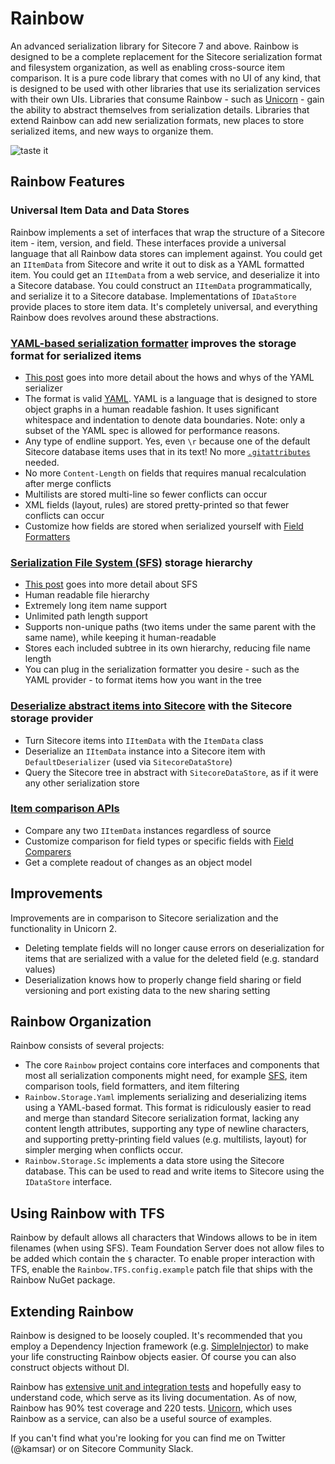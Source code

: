 # Rainbow

An advanced serialization library for Sitecore 7 and above. Rainbow is designed to be a complete replacement for the Sitecore serialization format and filesystem organization, as well as enabling cross-source item comparison. It is a pure code library that comes with no UI of any kind, that is designed to be used with other libraries that use its serialization services with their own UIs. Libraries that consume Rainbow - such as [Unicorn](https://github.com/SitecoreUnicorn/Unicorn) - gain the ability to abstract themselves from serialization details. Libraries that extend Rainbow can add new serialization formats, new places to store serialized items, and new ways to organize them.

![taste it](https://kamsar.net/nuget/rainbow/logo.png)

## Rainbow Features

### Universal Item Data and Data Stores

Rainbow implements a set of interfaces that wrap the structure of a Sitecore item - item, version, and field. These interfaces provide a universal language that all Rainbow data stores can implement against. You could get an `IItemData` from Sitecore and write it out to disk as a YAML formatted item. You could get an `IItemData` from a web service, and deserialize it into a Sitecore database. You could construct an `IItemData` programmatically, and serialize it to a Sitecore database. Implementations of `IDataStore` provide places to store item data. It's completely universal, and everything Rainbow does revolves around these abstractions.

### [YAML-based serialization formatter](https://github.com/SitecoreUnicorn/Rainbow/tree/master/src/Rainbow.Storage.Yaml) improves the storage format for serialized items
* [This post](https://kamsar.net/index.php/2015/07/Rethinking-the-Sitecore-Serialization-Format-Unicorn-3-Preview-part-1/) goes into more detail about the hows and whys of the YAML serializer
* The format is valid [YAML](https://yaml.org/). YAML is a language that is designed to store object graphs in a human readable fashion. It uses significant whitespace and indentation to denote data boundaries. Note: only a subset of the YAML spec is allowed for performance reasons.
* Any type of endline support. Yes, even `\r` because one of the default Sitecore database items uses that in its text! No more [`.gitattributes`](http://seankearney.com/post/Using-Team-Development-for-Sitecore-with-GitHub) needed.
* No more `Content-Length` on fields that requires manual recalculation after merge conflicts
* Multilists are stored multi-line so fewer conflicts can occur
* XML fields (layout, rules) are stored pretty-printed so that fewer conflicts can occur
* Customize how fields are stored when serialized yourself with [Field Formatters](https://github.com/SitecoreUnicorn/Rainbow/tree/master/src/Rainbow/Formatting/FieldFormatters)

### [Serialization File System (SFS)](https://github.com/SitecoreUnicorn/Rainbow/tree/master/src/Rainbow/Storage) storage hierarchy
* [This post](https://kamsar.net/index.php/2015/08/Reinventing-the-Serialization-File-System-Rainbow-Preview-Part-2/) goes into more detail about SFS
* Human readable file hierarchy
* Extremely long item name support
* Unlimited path length support
* Supports non-unique paths (two items under the same parent with the same name), while keeping it human-readable
* Stores each included subtree in its own hierarchy, reducing file name length
* You can plug in the serialization formatter you desire - such as the YAML provider - to format items how you want in the tree

### [Deserialize abstract items into Sitecore](https://github.com/SitecoreUnicorn/Rainbow/tree/master/src/Rainbow.Storage.Sc) with the Sitecore storage provider
* Turn Sitecore items into `IItemData` with the `ItemData` class
* Deserialize an `IItemData` instance into a Sitecore item with `DefaultDeserializer` (used via `SitecoreDataStore`)
* Query the Sitecore tree in abstract with `SitecoreDataStore`, as if it were any other serialization store

### [Item comparison APIs](https://github.com/SitecoreUnicorn/Rainbow/tree/master/src/Rainbow/Diff)
* Compare any two `IItemData` instances regardless of source
* Customize comparison for field types or specific fields with [Field Comparers](https://github.com/SitecoreUnicorn/Rainbow/tree/master/src/Rainbow/Diff/Fields)
* Get a complete readout of changes as an object model

## Improvements
Improvements are in comparison to Sitecore serialization and the functionality in Unicorn 2.

* Deleting template fields will no longer cause errors on deserialization for items that are serialized with a value for the deleted field (e.g. standard values)
* Deserialization knows how to properly change field sharing or field versioning and port existing data to the new sharing setting

## Rainbow Organization

Rainbow consists of several projects:

* The core `Rainbow` project contains core interfaces and components that most all serialization components might need, for example [SFS](https://kamsar.net/index.php/2015/08/Reinventing-the-Serialization-File-System-Rainbow-Preview-Part-2/), item comparison tools, field formatters, and item filtering
* `Rainbow.Storage.Yaml` implements serializing and deserializing items using a YAML-based format. This format is ridiculously easier to read and merge than standard Sitecore serialization format, lacking any content length attributes, supporting any type of newline characters, and supporting pretty-printing field values (e.g. multilists, layout) for simpler merging when conflicts occur.
* `Rainbow.Storage.Sc` implements a data store using the Sitecore database. This can be used to read and write items to Sitecore using the `IDataStore` interface.

## Using Rainbow with TFS

Rainbow by default allows all characters that Windows allows to be in item filenames (when using SFS). Team Foundation Server does not allow files to be added which contain the `$` character. To enable proper interaction with TFS, enable the `Rainbow.TFS.config.example` patch file that ships with the Rainbow NuGet package.

## Extending Rainbow
Rainbow is designed to be loosely coupled. It's recommended that you employ a Dependency Injection framework (e.g. [SimpleInjector](https://simpleinjector.org)) to make your life constructing Rainbow objects easier. Of course you can also construct objects without DI.

Rainbow has [extensive unit and integration tests](https://github.com/SitecoreUnicorn/Rainbow/tree/master/src) and hopefully easy to understand code, which serve as its living documentation. As of now, Rainbow has 90% test coverage and 220 tests. [Unicorn](https://github.com/SitecoreUnicorn/Unicorn), which uses Rainbow as a service, can also be a useful source of examples.

If you can't find what you're looking for you can find me on Twitter (@kamsar) or on Sitecore Community Slack.